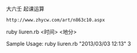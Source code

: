  
大六壬 起课运算
	
	http://www.zhycw.com/art/n863c10.aspx


  ruby liuren.rb <时间> <地分>


Sample Usage:
  ruby liuren.rb "2013/03/03 12:13" 3



